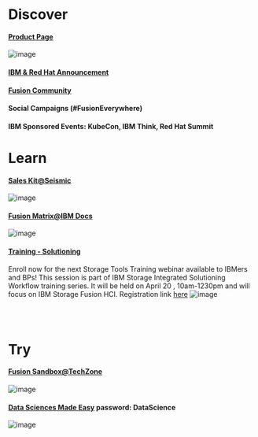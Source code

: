 

# Discover
#### [Product Page](https://www.ibm.com/products/storage-fusion)
![image](https://user-images.githubusercontent.com/38366661/231651267-77519912-0124-4908-997a-e4c0d26f3561.png)
#### [IBM & Red Hat Announcement](https://ibm.seismic.com/Link/Content/DCjGQ9pWCCjC88HBbjCRjqHQHPDG)
#### [Fusion Community](https://community.ibm.com/community/user/storage/communities/community-home?CommunityKey=e596ba82-cd57-4fae-8042-163e59279ff3)
#### Social Campaigns (#FusionEverywhere)
#### IBM Sponsored Events: KubeCon, IBM Think, Red Hat Summit

    
# Learn

#### [Sales Kit@Seismic](https://ibm.seismic.com/Link/Content/DCgFfq4m3dm9MG7BgD3X6qP7dHWd)
![image](https://user-images.githubusercontent.com/38366661/231651516-e27ea304-7fff-405c-994a-a22c5295723e.png)

#### [Fusion Matrix@IBM Docs](https://www.ibm.com/docs/en/storage-fusion/2.5?topic=services-storage-fusion-support-matrix)
![image](https://user-images.githubusercontent.com/38366661/231650860-aaeee8e5-61fe-4f3b-b39a-ed80f0e34276.png)

#### [Training - Solutioning](https://ibm.biz/storagetoolstraining)
Enroll now for the next Storage Tools Training webinar available to IBMers and BPs! This session is part of  IBM Storage Integrated Solutioning Workflow training series.  It will be held on April 20 , 10am-1230pm and will focus on IBM Storage Fusion HCI. Registration link [here](https://ibm.webex.com/weblink/register/r004324f5f6fd4a95507c3aa14fe867e9)
![image](https://user-images.githubusercontent.com/38366661/231650585-055a4e48-ca43-478c-96ac-786f95c79837.png)


<BR>
<BR>
    
# Try
    
#### [Fusion Sandbox@TechZone](https://techzone.ibm.com/collection/ibm-spectrum-fusion)
![image](https://user-images.githubusercontent.com/38366661/231650198-39c079df-dfcb-4acb-9188-c87919f87294.png)
    
#### [Data Sciences Made Easy](https://www.figma.com/proto/Nu7E6ruj3xmuxuQaKzkB0B/Data-Sciences-Made-Easy?page-id=2512%3A6369&node-id=4315%3A608&viewport=108%2C-3629%2C0.18&scaling=contain&starting-point-node-id=4315%3A608)  password: DataScience
![image](https://user-images.githubusercontent.com/38366661/231651735-343ea9fb-6278-489e-bc58-2b8402775db9.png)
    



